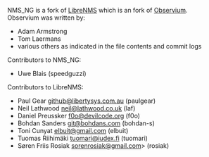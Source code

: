 NMS_NG is a fork of [LibreNMS][2] which is an fork of [Observium][1].  
Observium was written by:
- Adam Armstrong
- Tom Laermans
- various others as indicated in the file contents and commit logs

Contributors to NMS_NG:
- Uwe Blais (speedguzzi)

Contributors to LibreNMS:
- Paul Gear <github@libertysys.com.au> (paulgear)
- Neil Lathwood <neil@lathwood.co.uk> (laf)
- Daniel Preussker <f0o@devilcode.org> (f0o)
- Bohdan Sanders <git@bohdans.com> (bohdan-s)
- Toni Cunyat <elbuit@gmail.com> (elbuit)
- Tuomas Riihimäki <tuomari@iudex.fi> (tuomari)
- Søren Friis Rosiak <sorenrosiak@gmail.com>> (rosiak)

[1]: http://observium.org/ "Observium web site"
[2]: http://libreNMS.org/ "LibreNMS web site"

